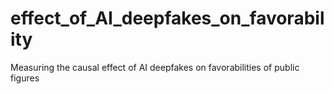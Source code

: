 # effect_of_AI_deepfakes_on_favorability
Measuring the causal effect of AI deepfakes on favorabilities of public figures
